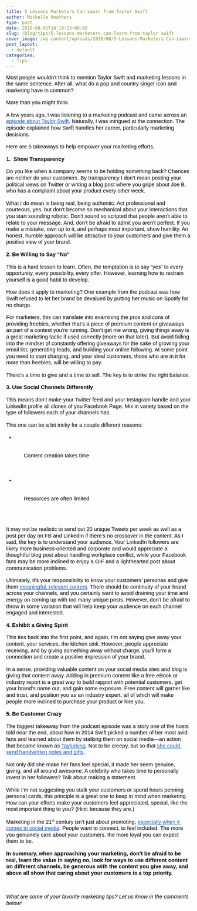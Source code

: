 ```yaml
---
title: 5 Lessons Marketers Can Learn from Taylor Swift
author: Michelle Heathers
type: post
date: 2018-08-01T18:19:23+00:00
slug: /blog/tips/5-lessons-marketers-can-learn-from-taylor-swift
cover_image: /wp-content/uploads/2018/08/5-Lessons-Marketers-Can-Learn-from-Taylor-Swift.jpg
post_layout:
  - default
categories:
  - Tips
---
```


<p dir="ltr" style="line-height: 1.2; margin-top: 0pt; margin-bottom: 12pt;">
  <span style="font-size: 11pt; font-family: Arial; color: #000000; background-color: transparent; font-weight: 400; font-style: normal; font-variant: normal; text-decoration: none; vertical-align: baseline; white-space: pre-wrap;">Most people wouldn’t think to mention Taylor Swift and marketing lessons in the same sentence. After all, what do a pop and country singer icon and marketing have in common?</span>
</p>

<p dir="ltr" style="line-height: 1.2; margin-top: 0pt; margin-bottom: 12pt;">
  <span style="font-size: 11pt; font-family: Arial; color: #000000; background-color: transparent; font-weight: 400; font-style: normal; font-variant: normal; text-decoration: none; vertical-align: baseline; white-space: pre-wrap;">More than you might think.</span>
</p>

<p dir="ltr" style="line-height: 1.2; margin-top: 0pt; margin-bottom: 12pt;">
  <span style="font-size: 11pt; font-family: Arial; color: #000000; background-color: transparent; font-weight: 400; font-style: normal; font-variant: normal; text-decoration: none; vertical-align: baseline; white-space: pre-wrap;">A few years ago, I was listening to a marketing podcast and came across an </span><a style="text-decoration: none;" href="https://www.novelmarketing.com/?s=taylor+swift"><span style="font-size: 11pt; font-family: Arial; color: #1155cc; background-color: transparent; font-weight: 400; font-style: normal; font-variant: normal; text-decoration: underline; -webkit-text-decoration-skip: none; text-decoration-skip-ink: none; vertical-align: baseline; white-space: pre-wrap;">episode about Taylor Swift</span></a><span style="font-size: 11pt; font-family: Arial; color: #000000; background-color: transparent; font-weight: 400; font-style: normal; font-variant: normal; text-decoration: none; vertical-align: baseline; white-space: pre-wrap;">. Naturally, I was intrigued at the connection. The episode explained how Swift handles her career, particularly marketing decisions.</span>
</p>

<p dir="ltr" style="line-height: 1.2; margin-top: 0pt; margin-bottom: 12pt;">
  <span style="font-size: 11pt; font-family: Arial; color: #000000; background-color: transparent; font-weight: 400; font-style: normal; font-variant: normal; text-decoration: none; vertical-align: baseline; white-space: pre-wrap;">Here are 5 takeaways to help empower your marketing efforts.</span>
</p>

<h2 dir="ltr" style="line-height: 1.2; margin-top: 0pt; margin-bottom: 12pt;">
  <span style="font-size: 11pt; font-family: Arial; color: #000000; background-color: transparent; font-weight: bold; font-style: normal; font-variant: normal; text-decoration: none; vertical-align: baseline; white-space: pre-wrap;">1.  Show Transparency</span>
</h2>

<p dir="ltr" style="line-height: 1.2; margin-top: 0pt; margin-bottom: 12pt;">
  <span style="font-size: 11pt; font-family: Arial; color: #000000; background-color: transparent; font-weight: 400; font-style: normal; font-variant: normal; text-decoration: none; vertical-align: baseline; white-space: pre-wrap;">Do you like when a company seems to be holding something back? Chances are neither do your customers. By transparency I don’t mean posting your political views on Twitter or writing a blog post where you gripe about Joe B. who has a complaint about your product every other week.</span>
</p>

<p dir="ltr" style="line-height: 1.2; margin-top: 0pt; margin-bottom: 12pt;">
  <span style="font-size: 11pt; font-family: Arial; color: #000000; background-color: transparent; font-weight: 400; font-style: normal; font-variant: normal; text-decoration: none; vertical-align: baseline; white-space: pre-wrap;">What I do mean is being real, being authentic. Act professional and courteous, yes, but don’t become so mechanical about your interactions that you start sounding robotic. Don’t sound so scripted that people aren’t able to relate to your message. And, don’t be afraid to admit you aren’t perfect. If you make a mistake, own up to it, and perhaps most important, show humility. An honest, humble approach will be attractive to your customers and give them a positive view of your brand.</span>
</p>

<h2 dir="ltr" style="line-height: 1.2; margin-top: 0pt; margin-bottom: 12pt;">
  <span style="font-size: 11pt; font-family: Arial; color: #000000; background-color: transparent; font-weight: bold; font-style: normal; font-variant: normal; text-decoration: none; vertical-align: baseline; white-space: pre-wrap;">2. Be Willing to Say “No”</span>
</h2>

<p dir="ltr" style="line-height: 1.2; margin-top: 0pt; margin-bottom: 12pt;">
  <span style="font-size: 11pt; font-family: Arial; color: #000000; background-color: transparent; font-weight: 400; font-style: normal; font-variant: normal; text-decoration: none; vertical-align: baseline; white-space: pre-wrap;">This is a hard lesson to learn. Often, the temptation is to say “yes” to every opportunity, every possibility, every offer. However, learning how to restrain yourself is a good habit to develop.</span>
</p>

<p dir="ltr" style="line-height: 1.2; margin-top: 0pt; margin-bottom: 12pt;">
  <span style="font-size: 11pt; font-family: Arial; color: #000000; background-color: transparent; font-weight: 400; font-style: normal; font-variant: normal; text-decoration: none; vertical-align: baseline; white-space: pre-wrap;">How does it apply to marketing? One example from the podcast was how Swift refused to let her brand be devalued by putting her music on Spotify for no charge.</span>
</p>

<p dir="ltr" style="line-height: 1.2; margin-top: 0pt; margin-bottom: 12pt;">
  <span style="font-size: 11pt; font-family: Arial; color: #000000; background-color: transparent; font-weight: 400; font-style: normal; font-variant: normal; text-decoration: none; vertical-align: baseline; white-space: pre-wrap;">For marketers, this can translate into examining the pros and cons of providing freebies, whether that’s a piece of premium content or giveaways as part of a contest you’re running. Don’t get me wrong, giving things away is a great marketing tactic if used correctly (more on that later). But avoid falling into the mindset of constantly offering giveaways for the sake of growing your email list, generating leads, and building your online following. At some point you need to start charging, and your ideal customers, those who are in it for more than freebies, will be willing to pay.</span>
</p>

<p dir="ltr" style="line-height: 1.2; margin-top: 0pt; margin-bottom: 12pt;">
  <span style="font-size: 11pt; font-family: Arial; color: #000000; background-color: transparent; font-weight: 400; font-style: normal; font-variant: normal; text-decoration: none; vertical-align: baseline; white-space: pre-wrap;">There’s a time to give and a time to sell. The key is to strike the right balance.</span>
</p>

<h2 dir="ltr" style="line-height: 1.2; margin-top: 0pt; margin-bottom: 12pt;">
  <span style="font-size: 11pt; font-family: Arial; color: #000000; background-color: transparent; font-weight: bold; font-style: normal; font-variant: normal; text-decoration: none; vertical-align: baseline; white-space: pre-wrap;">3. Use Social Channels Differently</span>
</h2>

<p dir="ltr" style="line-height: 1.2; margin-top: 0pt; margin-bottom: 12pt;">
  <span style="font-size: 11pt; font-family: Arial; color: #000000; background-color: transparent; font-weight: 400; font-style: normal; font-variant: normal; text-decoration: none; vertical-align: baseline; white-space: pre-wrap;">This means don’t make your Twitter feed and your Instagram handle and your LinkedIn profile all clones of you Facebook Page. Mix in variety based on the type of followers each of your channels has.</span>
</p>

<p dir="ltr" style="line-height: 1.2; margin-top: 0pt; margin-bottom: 12pt;">
  <span style="font-size: 11pt; font-family: Arial; color: #000000; background-color: transparent; font-weight: 400; font-style: normal; font-variant: normal; text-decoration: none; vertical-align: baseline; white-space: pre-wrap;">This one can be a bit tricky for a couple different reasons:</span>
</p>

<ul style="margin-top: 0pt; margin-bottom: 0pt;">
  <li dir="ltr" style="list-style-type: disc; font-size: 11pt; font-family: Arial; color: #000000; background-color: transparent; font-weight: 400; font-style: normal; font-variant: normal; text-decoration: none; vertical-align: baseline; white-space: pre;">
    <p dir="ltr" style="line-height: 1.2; margin-top: 0pt; margin-bottom: 0pt;">
      <span style="font-size: 11pt; font-family: Arial; color: #000000; background-color: transparent; font-weight: 400; font-style: normal; font-variant: normal; text-decoration: none; vertical-align: baseline; white-space: pre-wrap;">Content creation takes time</span>
    </p>
  </li>
  
  <li dir="ltr" style="list-style-type: disc; font-size: 11pt; font-family: Arial; color: #000000; background-color: transparent; font-weight: 400; font-style: normal; font-variant: normal; text-decoration: none; vertical-align: baseline; white-space: pre;">
    <p dir="ltr" style="line-height: 1.2; margin-top: 0pt; margin-bottom: 12pt;">
      <span style="font-size: 11pt; font-family: Arial; color: #000000; background-color: transparent; font-weight: 400; font-style: normal; font-variant: normal; text-decoration: none; vertical-align: baseline; white-space: pre-wrap;">Resources are often limited</span>
    </p>
  </li>
</ul>

<p dir="ltr" style="line-height: 1.2; margin-top: 0pt; margin-bottom: 12pt;">
  <span style="font-size: 11pt; font-family: Arial; color: #000000; background-color: transparent; font-weight: 400; font-style: normal; font-variant: normal; text-decoration: none; vertical-align: baseline; white-space: pre-wrap;">It may not be realistic to send out 20 unique Tweets per week as well as a post per day on FB and LinkedIn if there’s no crossover in the content. As I said, the key is to understand your audience. Your LinkedIn followers are likely more business-oriented and corporate and would appreciate a thoughtful blog post about handling workplace conflict, while your Facebook fans may be more inclined to enjoy a GIF and a lighthearted post about communication problems.</span>
</p>

<p dir="ltr" style="line-height: 1.2; margin-top: 0pt; margin-bottom: 12pt;">
  <span style="font-size: 11pt; font-family: Arial; color: #000000; background-color: transparent; font-weight: 400; font-style: normal; font-variant: normal; text-decoration: none; vertical-align: baseline; white-space: pre-wrap;">Ultimately, it’s your responsibility to know your customers’ personas and give them </span><a style="text-decoration: none;" href="http://localhost/brandglue/old-website/blog/social-media/your-social-channels-deserve-better-5-tips-for-creating-riveting-content"><span style="font-size: 11pt; font-family: Arial; color: #1155cc; background-color: transparent; font-weight: 400; font-style: normal; font-variant: normal; text-decoration: underline; -webkit-text-decoration-skip: none; text-decoration-skip-ink: none; vertical-align: baseline; white-space: pre-wrap;">meaningful, relevant content</span></a><span style="font-size: 11pt; font-family: Arial; color: #000000; background-color: transparent; font-weight: 400; font-style: normal; font-variant: normal; text-decoration: none; vertical-align: baseline; white-space: pre-wrap;">. There should be continuity of your brand across your channels, and you certainly want to avoid draining your time and energy on coming up with too many unique posts. However, don’t be afraid to throw in some variation that will help keep your audience on each channel engaged and interested.</span>
</p>

<h2 dir="ltr" style="line-height: 1.2; margin-top: 0pt; margin-bottom: 12pt;">
  <span style="font-size: 11pt; font-family: Arial; color: #000000; background-color: transparent; font-weight: bold; font-style: normal; font-variant: normal; text-decoration: none; vertical-align: baseline; white-space: pre-wrap;">4. Exhibit a Giving Spirit</span>
</h2>

<p dir="ltr" style="line-height: 1.2; margin-top: 0pt; margin-bottom: 12pt;">
  <span style="font-size: 11pt; font-family: Arial; color: #000000; background-color: transparent; font-weight: 400; font-style: normal; font-variant: normal; text-decoration: none; vertical-align: baseline; white-space: pre-wrap;">This ties back into the first point, and again, I’m not saying give away your content, your services, the kitchen sink. However, people appreciate receiving, and by giving something away without charge, you’ll form a connection and create a positive impression of your brand.</span>
</p>

<p dir="ltr" style="line-height: 1.2; margin-top: 0pt; margin-bottom: 12pt;">
  <span style="font-size: 11pt; font-family: Arial; color: #000000; background-color: transparent; font-weight: 400; font-style: normal; font-variant: normal; text-decoration: none; vertical-align: baseline; white-space: pre-wrap;">In a sense, providing valuable content on your social media sites and blog is giving that content away. Adding in premium content like a free eBook or industry report is a great way to build rapport with potential customers, get your brand’s name out, and gain some exposure. Free content will garner like and trust, and position you as an industry expert, all of which will make people more inclined to purchase your product or hire you.</span>
</p>

<h2 dir="ltr" style="line-height: 1.2; margin-top: 0pt; margin-bottom: 12pt;">
  <span style="font-size: 11pt; font-family: Arial; color: #000000; background-color: transparent; font-weight: bold; font-style: normal; font-variant: normal; text-decoration: none; vertical-align: baseline; white-space: pre-wrap;">5. Be Customer Crazy</span>
</h2>

<p dir="ltr" style="line-height: 1.2; margin-top: 0pt; margin-bottom: 12pt;">
  <span style="font-size: 11pt; font-family: Arial; color: #000000; background-color: transparent; font-weight: 400; font-style: normal; font-variant: normal; text-decoration: none; vertical-align: baseline; white-space: pre-wrap;">The biggest takeaway from the podcast episode was a story one of the hosts told near the end, about how in 2014 Swift picked a number of her most avid fans and learned about them by stalking them on social media—an action that became known as </span><a style="text-decoration: none;" href="http://www.vulture.com/2014/10/taylor-swift-queen-of-celebrity-social-media.html"><span style="font-size: 11pt; font-family: Arial; color: #1155cc; background-color: transparent; font-weight: 400; font-style: normal; font-variant: normal; text-decoration: underline; -webkit-text-decoration-skip: none; text-decoration-skip-ink: none; vertical-align: baseline; white-space: pre-wrap;">Taylurking</span></a><span style="font-size: 11pt; font-family: Arial; color: #000000; background-color: transparent; font-weight: 400; font-style: normal; font-variant: normal; text-decoration: none; vertical-align: baseline; white-space: pre-wrap;">. Not to be creepy, but so that</span><a style="text-decoration: none;" href="https://www.youtube.com/watch?v=j3yyF31jbKo"> <span style="font-size: 11pt; font-family: Arial; color: #1155cc; background-color: transparent; font-weight: 400; font-style: normal; font-variant: normal; text-decoration: underline; -webkit-text-decoration-skip: none; text-decoration-skip-ink: none; vertical-align: baseline; white-space: pre-wrap;">she could send handwritten notes and gifts</span></a><span style="font-size: 11pt; font-family: Arial; color: #000000; background-color: transparent; font-weight: 400; font-style: normal; font-variant: normal; text-decoration: none; vertical-align: baseline; white-space: pre-wrap;">.</span>
</p>

<p dir="ltr" style="line-height: 1.2; margin-top: 0pt; margin-bottom: 12pt;">
  <span style="font-size: 11pt; font-family: Arial; color: #000000; background-color: transparent; font-weight: 400; font-style: normal; font-variant: normal; text-decoration: none; vertical-align: baseline; white-space: pre-wrap;">Not only did she make her fans feel special, it made her seem genuine, giving, and all around awesome. A celebrity who takes time to personally invest in her followers? Talk about making a statement.</span>
</p>

<p dir="ltr" style="line-height: 1.2; margin-top: 0pt; margin-bottom: 12pt;">
  <span style="font-size: 11pt; font-family: Arial; color: #000000; background-color: transparent; font-weight: 400; font-style: normal; font-variant: normal; text-decoration: none; vertical-align: baseline; white-space: pre-wrap;">While I’m not suggesting you stalk your customers or spend hours penning personal cards, this principle is a great one to keep in mind when marketing. How can your efforts make your customers feel appreciated, special, like the most important thing to you? (Hint: because they are.)</span>
</p>

<p dir="ltr" style="line-height: 1.2; margin-top: 0pt; margin-bottom: 12pt;">
  <span style="font-size: 11pt; font-family: Arial; color: #000000; background-color: transparent; font-weight: 400; font-style: normal; font-variant: normal; text-decoration: none; vertical-align: baseline; white-space: pre-wrap;">Marketing in the 21</span><span style="font-size: 6.6pt; font-family: Arial; color: #000000; background-color: transparent; font-weight: 400; font-style: normal; font-variant: normal; text-decoration: none; vertical-align: super; white-space: pre-wrap;">st</span><span style="font-size: 11pt; font-family: Arial; color: #000000; background-color: transparent; font-weight: 400; font-style: normal; font-variant: normal; text-decoration: none; vertical-align: baseline; white-space: pre-wrap;"> century isn’t just about promoting,</span><a style="text-decoration: none;" href="http://localhost/brandglue/old-website/blog/social-media-tips/why-you-should-stop-thinking-of-social-media-as-marketing"> <span style="font-size: 11pt; font-family: Arial; color: #1155cc; background-color: transparent; font-weight: 400; font-style: normal; font-variant: normal; text-decoration: underline; -webkit-text-decoration-skip: none; text-decoration-skip-ink: none; vertical-align: baseline; white-space: pre-wrap;">especially when it comes to social media</span></a><span style="font-size: 11pt; font-family: Arial; color: #000000; background-color: transparent; font-weight: 400; font-style: normal; font-variant: normal; text-decoration: none; vertical-align: baseline; white-space: pre-wrap;">. People want to connect, to feel included. The more you genuinely care about your customers, the more loyal you can expect them to be.</span>
</p>

<p dir="ltr" style="line-height: 1.2; margin-top: 0pt; margin-bottom: 12pt;">
  <span style="font-size: 11pt; font-family: Arial; color: #000000; background-color: transparent; font-weight: bold; font-style: normal; font-variant: normal; text-decoration: none; vertical-align: baseline; white-space: pre-wrap;">In summary, when approaching your marketing, don’t be afraid to be real, learn the value in saying no, look for ways to use different content on different channels, be generous with the content you give away, and above all show that caring about your customers is a top priority.</span>
</p>

&nbsp;

<p dir="ltr" style="line-height: 1.2; margin-top: 0pt; margin-bottom: 12pt;">
  <span style="font-size: 11pt; font-family: Arial; color: #000000; background-color: transparent; font-weight: 400; font-style: italic; font-variant: normal; text-decoration: none; vertical-align: baseline; white-space: pre-wrap;">What are some of your favorite marketing tips? Let us know in the comments below!</span>
</p>
